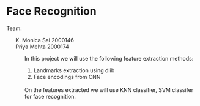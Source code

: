 # Face Recognition

Team: <br/>
    <ol>
    K. Monica Sai 2000146 <br/>
    Priya Mehta 2000174           <br/><ol/>
    
In this project we will use the following feature extraction methods:<br/>
1. Landmarks extraction using dlib 
2. Face encodings from CNN
<br/>
On the features extracted we will use KNN classifier, SVM classifer for face recognition.
